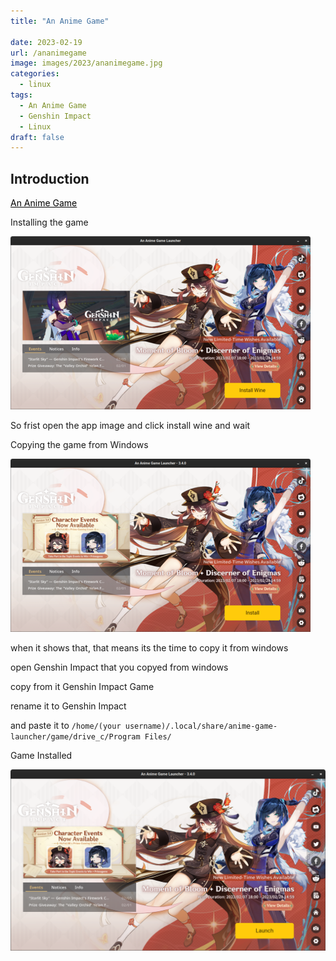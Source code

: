 ```yaml
---
title: "An Anime Game"

date: 2023-02-19
url: /ananimegame
image: images/2023/ananimegame.jpg
categories:
  - linux
tags:
  - An Anime Game
  - Genshin Impact
  - Linux
draft: false
---
```



## Introduction

<!DOCTYPE html>
<html>
<p><a href="https://github.com/an-anime-team/an-anime-game-launcher/releases" style="color: rgb(0, 0, 0)" target="_blank">An Anime Game</a></p>
</body>
</html>


Installing the game


<!DOCTYPE html>
<html>
<body>
<img src="https://github.com/SteavenGamerYT/steavengameryt.github.io/raw/main/game_wine.png">
</body>
</html>


So frist open the app image and click install wine and wait


Copying the game from Windows


<!DOCTYPE html>
<html>
<body>
<img src="https://github.com/SteavenGamerYT/steavengameryt.github.io/raw/main/game_install.png">
</body>
</html>


when it shows that, that means its the time to copy it from windows


open Genshin Impact that you copyed from windows


copy from it Genshin Impact Game


rename it to Genshin Impact

and paste it to  `/home/(your username)/.local/share/anime-game-launcher/game/drive_c/Program Files/`


Game Installed


<!DOCTYPE html>
<html>
<body>
<img src="https://github.com/SteavenGamerYT/steavengameryt.github.io/raw/main/game_start.png">
</body>
</html>
